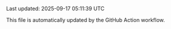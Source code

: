 Last updated: 2025-09-17 05:11:39 UTC

This file is automatically updated by the GitHub Action workflow.
